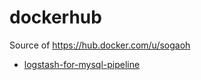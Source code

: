 # dockerhub
Source of https://hub.docker.com/u/sogaoh

- [logstash-for-mysql-pipeline](logstash-for-mysql-pipeline)
